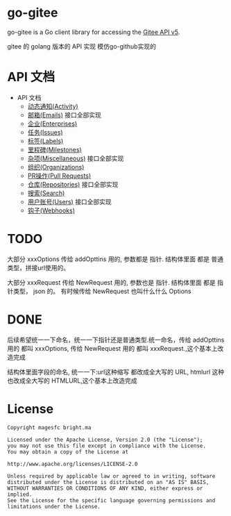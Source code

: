 # go-gitee #

go-gitee is a Go client library for accessing the [Gitee API v5](https://gitee.com/api/v5/swagger).

gitee 的 golang 版本的 API 实现 模仿go-github实现的



# API 文档

* API 文档
    * [动态通知(Activity)]()
    * [邮箱(Emails)](gitee/miscs.go) 接口全部实现
    * [企业(Enterprises)]()
    * [任务(Issues)]()
    * [标签(Labels)]()
    * [里程碑(Milestones)]()
    * [杂项(Miscellaneous)](gitee/miscs.go) 接口全部实现
    * [组织(Organizations)]()
    * [PR操作(Pull Requests)]()
    * [仓库(Repositories)](gitee/repos.go) 接口全部实现
    * [搜索(Search)]()
    * [用户账号(Users)](gitee/users.go) 接口全部实现
    * [钩子(Webhooks)]()


# TODO


大部分 xxxOptions 传给 addOpttins 用的, 参数都是 指针. 结构体里面 都是 普通类型，拼接url使用的。

大部分 xxxRequest 传给 NewRequest 用的, 参数也是 指针. 结构体里面 都是 指针类型， json 的。   有时候传给 NewRequest 也叫什么什么 Options



# DONE

后续希望统一一下命名，统一一下指针还是普通类型.统一命名，传给 addOpttins 用的 都叫 xxxOptions, 传给 NewRequest 用的 都叫 xxxRequest.,这个基本上改造完成


结构体里面字段的命名, 统一一下:url这种缩写 都改成全大写的 URL, htmlurl 这种也改成全大写的 HTMLURL,这个基本上改造完成


# License
```
Copyright magesfc bright.ma

Licensed under the Apache License, Version 2.0 (the "License");
you may not use this file except in compliance with the License.
You may obtain a copy of the License at

http://www.apache.org/licenses/LICENSE-2.0

Unless required by applicable law or agreed to in writing, software
distributed under the License is distributed on an "AS IS" BASIS,
WITHOUT WARRANTIES OR CONDITIONS OF ANY KIND, either express or implied.
See the License for the specific language governing permissions and
limitations under the License.
```
